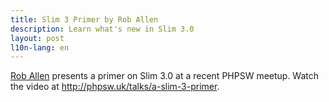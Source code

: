 ```yaml
---
title: Slim 3 Primer by Rob Allen
description: Learn what's new in Slim 3.0
layout: post
l10n-lang: en
---
```


[Rob Allen](http://akrabat.com/) presents a primer on Slim 3.0 at a recent PHPSW meetup. Watch the video at <http://phpsw.uk/talks/a-slim-3-primer>.
